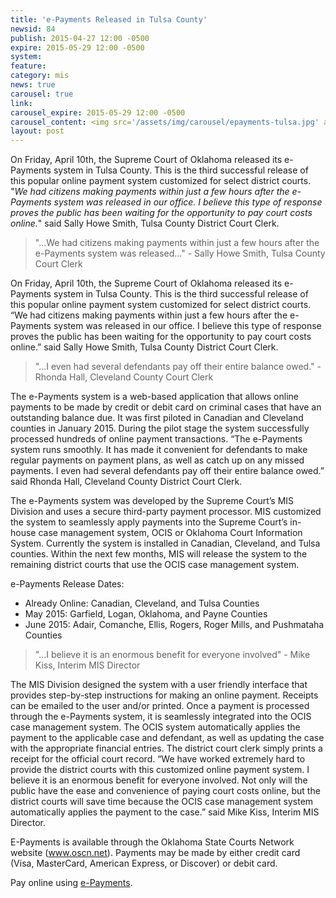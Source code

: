 ```yaml
---
title: 'e-Payments Released in Tulsa County'
newsid: 84
publish: 2015-04-27 12:00 -0500
expire: 2015-05-29 12:00 -0500
system: 
feature: 
category: mis
news: true
carousel: true
link: 
carousel_expire: 2015-05-29 12:00 -0500
carousel_content: <img src='/assets/img/carousel/epayments-tulsa.jpg' alt='Tulsa county online with e-payments' />
layout: post
---
```

<p>On Friday, April 10th, the Supreme Court of Oklahoma released its e-Payments system in Tulsa County. This is the third successful release of this popular online payment system customized for select district courts. "<em>We had citizens making payments within just a few hours after the e-Payments system was released in our office. I believe this type of response proves the public has been waiting for the opportunity to pay court costs online.</em>" said Sally Howe Smith, Tulsa County District Court Clerk.</p>
 <!--more-->
<blockquote><p>"...We had citizens making payments within just a few hours after the e-Payments system was released..." - Sally Howe Smith, Tulsa County Court Clerk</p>
</blockquote>
<p>On Friday, April 10th, the Supreme Court of Oklahoma released its e-Payments system in Tulsa County. This is the third successful release of this popular online payment system customized for select district courts.  “We had citizens making payments within just a few hours after the e-Payments system was released in our office.  I believe this type of response proves the public has been waiting for the opportunity to pay court costs online.” said Sally Howe Smith, Tulsa County District Court Clerk.  
</p>
<blockquote>
<p>"...I even had several defendants pay off their entire balance owed." - Rhonda Hall, Cleveland County Court Clerk</p>
</blockquote>
<p>The e-Payments system is a web-based application that allows online payments to be made by credit or debit card on criminal cases that have an outstanding balance due.  It was first piloted in Canadian and Cleveland counties in January 2015.  During the pilot stage the system successfully processed hundreds of online payment transactions.  “The e-Payments system runs smoothly.  It has made it convenient for defendants to make regular payments on payment plans, as well as catch up on any missed payments.  I even had several defendants pay off their entire balance owed.” said Rhonda Hall, Cleveland County District Court Clerk.</p>
<p>The e-Payments system was developed by the Supreme Court’s MIS Division and uses a secure third-party payment processor. MIS customized the system to seamlessly apply payments into the Supreme Court’s in-house case management system, OCIS or Oklahoma Court Information System.  Currently the system is installed in Canadian, Cleveland, and Tulsa counties.  Within the next few months, MIS will release the system to the remaining district courts that use the OCIS case management system.</p>
<p>e-Payments Release Dates:		</p>
<ul>
<li>Already Online: 	Canadian, Cleveland, and Tulsa Counties		</li>
<li>May 2015:  Garfield, Logan, Oklahoma, and Payne Counties</li>
<li>June 2015:  Adair, Comanche, Ellis, Rogers, Roger Mills, and Pushmataha Counties		</li>
</ul>
<blockquote>
<p>"...I believe it is an enormous benefit for everyone involved" - Mike Kiss, Interim MIS Director</p>
</blockquote>
<p>The MIS Division designed the system with a user friendly interface that provides step-by-step instructions for making an online payment.  Receipts can be emailed to the user and/or printed.  Once a payment is processed through the e-Payments system, it is seamlessly integrated into the OCIS case management system.  The OCIS system automatically applies the payment to the applicable case and defendant, as well as updating the case with the appropriate financial entries.  The district court clerk simply prints a receipt for the official court record. “We have worked extremely hard to provide the district courts with this customized online payment system.  I believe it is an enormous benefit for everyone involved.  Not only will the public have the ease and convenience of paying court costs online, but the district courts will save time because the OCIS case management system automatically applies the payment to the case.” said Mike Kiss, Interim MIS Director.</p>
<p>E-Payments is available through the Oklahoma State Courts Network website (<a href="http://www.oscn.net" target="_blank">www.oscn.net</a>).  Payments may be made by either credit card (Visa, MasterCard, American Express, or Discover) or debit card.  
</p>
<p>Pay online using <a href="https://www.oscn.net/epayments/" target="_blank">e-Payments</a>.</p>
